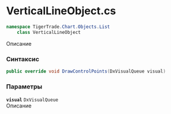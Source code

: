 
# VerticalLineObject.cs
```csharp
namespace TigerTrade.Chart.Objects.List  
    class VerticalLineObject
```

Описание

### Синтаксис
```csharp
public override void DrawControlPoints(DxVisualQueue visual)
```

### Параметры
**`visual`** `DxVisualQueue`  
 Описание  
  

                    
                    